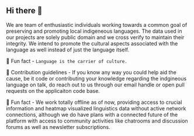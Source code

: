 ## Hi there 👋

We are team of enthusiastic individuals working towards a common goal of preserving and promoting local indigeneous languages.
The data used in our projects are solely public domain and we cross verify to maintain their integrity.
We intend to promote the cultural aspects associated with the language as well instead of just the language itself.

🍿 Fun fact - `Language is the carrier of culture.`


🌈 Contribution guidelines - If you know any way you could help aid the cause, be it code or contributing your knowledge regarding the indgineous language on talk, do reach out to us through our email handle or open pull requests on the applicaiton code base.


🍿 Fun fact - We work totally offline as of now, providing access to crucial information and heatmap visualized linguistics data without active network connections,
although we do have plans with a connected future of the platform with access to community activities like chatrooms and discussion forums as well as newsletter subscriptions.
